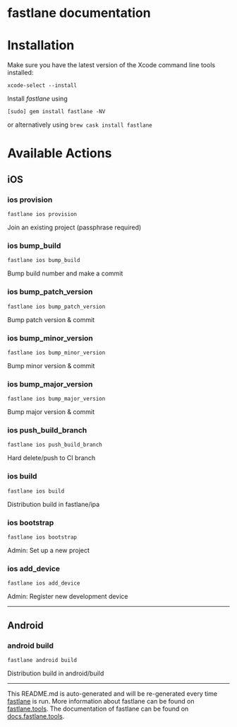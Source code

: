 fastlane documentation
================
# Installation

Make sure you have the latest version of the Xcode command line tools installed:

```
xcode-select --install
```

Install _fastlane_ using
```
[sudo] gem install fastlane -NV
```
or alternatively using `brew cask install fastlane`

# Available Actions
## iOS
### ios provision
```
fastlane ios provision
```
Join an existing project (passphrase required)
### ios bump_build
```
fastlane ios bump_build
```
Bump build number and make a commit
### ios bump_patch_version
```
fastlane ios bump_patch_version
```
Bump patch version & commit
### ios bump_minor_version
```
fastlane ios bump_minor_version
```
Bump minor version & commit
### ios bump_major_version
```
fastlane ios bump_major_version
```
Bump major version & commit
### ios push_build_branch
```
fastlane ios push_build_branch
```
Hard delete/push to CI branch
### ios build
```
fastlane ios build
```
Distribution build in fastlane/ipa
### ios bootstrap
```
fastlane ios bootstrap
```
Admin: Set up a new project
### ios add_device
```
fastlane ios add_device
```
Admin: Register new development device

----

## Android
### android build
```
fastlane android build
```
Distribution build in android/build

----

This README.md is auto-generated and will be re-generated every time [fastlane](https://fastlane.tools) is run.
More information about fastlane can be found on [fastlane.tools](https://fastlane.tools).
The documentation of fastlane can be found on [docs.fastlane.tools](https://docs.fastlane.tools).
